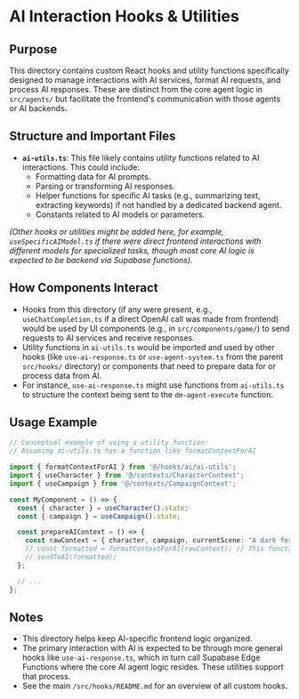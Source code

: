 # AI Interaction Hooks & Utilities

## Purpose

This directory contains custom React hooks and utility functions specifically designed to manage interactions with AI services, format AI requests, and process AI responses. These are distinct from the core agent logic in `src/agents/` but facilitate the frontend's communication with those agents or AI backends.

## Structure and Important Files

- **`ai-utils.ts`**: This file likely contains utility functions related to AI interactions. This could include:
    - Formatting data for AI prompts.
    - Parsing or transforming AI responses.
    - Helper functions for specific AI tasks (e.g., summarizing text, extracting keywords) if not handled by a dedicated backend agent.
    - Constants related to AI models or parameters.

*(Other hooks or utilities might be added here, for example, `useSpecificAIModel.ts` if there were direct frontend interactions with different models for specialized tasks, though most core AI logic is expected to be backend via Supabase functions).*

## How Components Interact

- Hooks from this directory (if any were present, e.g., `useChatCompletion.ts` if a direct OpenAI call was made from frontend) would be used by UI components (e.g., in `src/components/game/`) to send requests to AI services and receive responses.
- Utility functions in `ai-utils.ts` would be imported and used by other hooks (like `use-ai-response.ts` or `use-agent-system.ts` from the parent `src/hooks/` directory) or components that need to prepare data for or process data from AI.
- For instance, `use-ai-response.ts` might use functions from `ai-utils.ts` to structure the context being sent to the `dm-agent-execute` function.

## Usage Example

```typescript
// Conceptual example of using a utility function:
// Assuming ai-utils.ts has a function like formatContextForAI

import { formatContextForAI } from '@/hooks/ai/ai-utils';
import { useCharacter } from '@/contexts/CharacterContext';
import { useCampaign } from '@/contexts/CampaignContext';

const MyComponent = () => {
  const { character } = useCharacter().state;
  const { campaign } = useCampaign().state;

  const prepareAIContext = () => {
    const rawContext = { character, campaign, currentScene: "A dark forest" };
    // const formatted = formatContextForAI(rawContext); // This function would be in ai-utils.ts
    // sendToAI(formatted);
  };

  // ...
};
```

## Notes

- This directory helps keep AI-specific frontend logic organized.
- The primary interaction with AI is expected to be through more general hooks like `use-ai-response.ts`, which in turn call Supabase Edge Functions where the core AI agent logic resides. These utilities support that process.
- See the main `/src/hooks/README.md` for an overview of all custom hooks.
